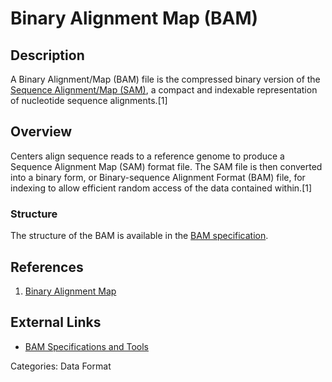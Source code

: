 # Binary Alignment Map (BAM) #
## Description ##
A Binary Alignment/Map (BAM) file is the compressed binary version of the [Sequence Alignment/Map (SAM)](https://compbio.soe.ucsc.edu/sam.html|), a compact and indexable representation of nucleotide sequence alignments.[1]
## Overview ##
Centers align sequence reads to a reference genome to produce a Sequence Alignment Map (SAM) format file. The SAM file is then converted into a binary form, or Binary-sequence Alignment Format (BAM) file, for indexing to allow efficient random access of the data contained within.[1]
### Structure ###
The structure of the BAM is available in the [BAM specification](http://samtools.sourceforge.net/).
## References ##
1. [Binary Alignment Map](https://wiki.nci.nih.gov/display/TCGA/Binary+Alignment+Map)

## External Links ##
* [BAM Specifications and Tools](http://samtools.sourceforge.net/)

Categories: Data Format
